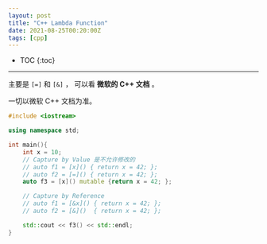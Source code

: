 ```yaml
---
layout: post
title: "C++ Lambda Function"
date: 2021-08-25T00:20:00Z
tags: [cpp]
---
```


* TOC 
{:toc}
---

主要是 `[=]` 和 `[&]` ， 可以看 **微软的 C++ 文档** 。

一切以微软 C++ 文档为准。

```cpp
#include <iostream>

using namespace std; 

int main(){
    int x = 10; 
    // Capture by Value 是不允许修改的
    // auto f1 = [x]() { return x = 42; }; 
    // auto f2 = [=]() { return x = 42; }; 
    auto f3 = [x]() mutable {return x = 42; }; 

    // Capture by Reference 
    // auto f1 = [&x]() { return x = 42; };
    // auto f2 = [&]()  { return x = 42; }; 

    std::cout << f3() << std::endl; 
}
```

